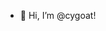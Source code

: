 - 👋 Hi, I’m @cygoat!


<!---
TotalGoat/TotalGoat is a ✨ special ✨ repository because its `README.md` (this file) appears on your GitHub profile.
You can click the Preview link to take a look at your changes.
--->
